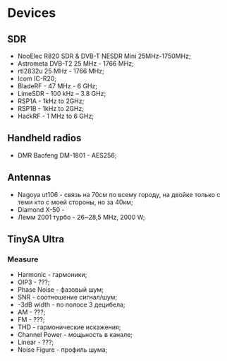 # Devices

## SDR

- NooElec R820 SDR & DVB-T NESDR Mini 25MHz-1750MHz;
- Astrometa DVB-T2  25 MHz - 1766 MHz;
- rtl2832u 25 MHz - 1766 MHz;
- Icom IC-R20;
- BladeRF - 47 MHz - 6 GHz;
- LimeSDR - 100 kHz – 3.8 GHz;
- RSP1A - 1kHz to 2GHz;
- RSP1B - 1kHz to 2GHz;
- HackRF - 1 MHz to 6 GHz;

## Handheld radios

- DMR Baofeng DM-1801 - AES256;

## Antennas

- Nagoya ut106 - связь на 70см по всему городу, на двойке только с теми кто с моей стороны, но за 40км;
- Diamond X-50 - 
- Лемм 2001 турбо -  26~28,5 MHz, 2000 W;

## TinySA Ultra

### Measure

- Harmonic - гармоники;
- OIP3 - ???;
- Phase Noise - фазовый шум;
- SNR - соотношение сигнал/шум;
- -3dB width - по полосе 3 децибела;
- AM - ???;
- FM - ???;
- THD - гармонические искажения;
- Channel Power - мощьность в канале;
- Linear - ???;
- Noise Figure - профиль шума;